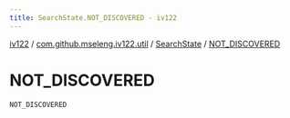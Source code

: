 ```yaml
---
title: SearchState.NOT_DISCOVERED - iv122
---
```


[iv122](../../index.md) / [com.github.mseleng.iv122.util](../index.md) / [SearchState](index.md) / [NOT_DISCOVERED](.)

# NOT_DISCOVERED

`NOT_DISCOVERED`